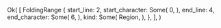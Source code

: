 Ok(
    [
        FoldingRange {
            start_line: 2,
            start_character: Some(
                0,
            ),
            end_line: 4,
            end_character: Some(
                6,
            ),
            kind: Some(
                Region,
            ),
        },
    ],
)